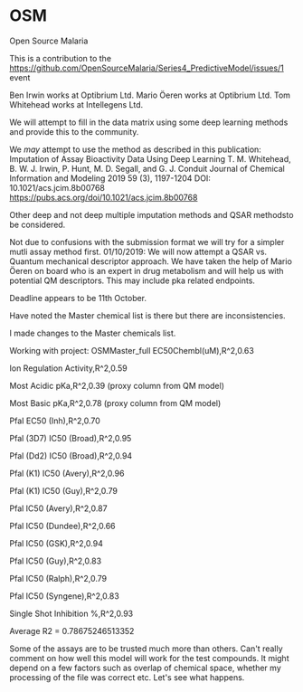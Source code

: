 # OSM
Open Source Malaria 

This is a contribution to the https://github.com/OpenSourceMalaria/Series4_PredictiveModel/issues/1 event

Ben Irwin works at Optibrium Ltd.
Mario Öeren works at Optibrium Ltd.
Tom Whitehead works at Intellegens Ltd.

We will attempt to fill in the data matrix using some deep learning methods and provide this to the community.

We *may* attempt to use the method as described in this publication: 
Imputation of Assay Bioactivity Data Using Deep Learning
T. M. Whitehead, B. W. J. Irwin, P. Hunt, M. D. Segall, and G. J. Conduit
Journal of Chemical Information and Modeling 2019 59 (3), 1197-1204
DOI: 10.1021/acs.jcim.8b00768
https://pubs.acs.org/doi/10.1021/acs.jcim.8b00768

Other deep and not deep multiple imputation methods and QSAR methodsto be considered.

Not due to confusions with the submission format we will try for a simpler mutli assay method first.
01/10/2019: We will now attempt a QSAR vs. Quantum mechanical descriptor approach. We have taken the help of Mario Öeren on board who is an expert in drug metabolism and will help us with potential QM descriptors. This may include pka related endpoints.

Deadline appears to be 11th October.

Have noted the Master chemical list is there but there are inconsistencies. 

I made changes to the Master chemicals list.


Working with project: OSMMaster_full
EC50Chembl(uM),R^2,0.63

Ion Regulation Activity,R^2,0.59

Most Acidic pKa,R^2,0.39 (proxy column from QM model)

Most Basic pKa,R^2,0.78 (proxy column from QM model)

PfaI EC50 (Inh),R^2,0.70

Pfal (3D7) IC50 (Broad),R^2,0.95

Pfal (Dd2) IC50 (Broad),R^2,0.94

Pfal (K1) IC50 (Avery),R^2,0.96

Pfal (K1) IC50 (Guy),R^2,0.79

Pfal IC50 (Avery),R^2,0.87

Pfal IC50 (Dundee),R^2,0.66

Pfal IC50 (GSK),R^2,0.94

Pfal IC50 (Guy),R^2,0.83

Pfal IC50 (Ralph),R^2,0.79

Pfal IC50 (Syngene),R^2,0.83

Single Shot Inhibition %,R^2,0.93

Average R2 = 0.78675246513352


Some of the assays are to be trusted much more than others. Can't really comment on how well this model will work for the test compounds. It might depend on a few factors such as overlap of chemical space, whether my processing of the file was correct etc. Let's see what happens.
